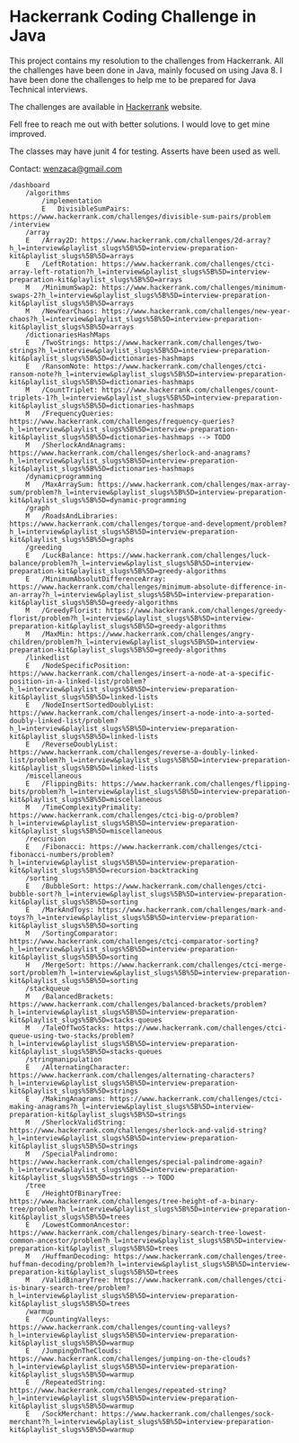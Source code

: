 # Hackerrank Coding Challenge in Java
This project contains my resolution to the challenges from Hackerrank. All the challenges have been done in Java, mainly focused on using Java 8. I have been done the challenges to help me to be prepared for Java Technical interviews.

The challenges are available in [Hackerrank](https://www.hackerrank.com/) website.

Fell free to reach me out with better solutions. I would love to get mine improved.

The classes may have junit 4 for testing. Asserts have been used as well.

Contact: wenzaca@gmail.com
    
    /dashboard
        /algorithms
            /implementation
            E   DivisibleSumPairs: https://www.hackerrank.com/challenges/divisible-sum-pairs/problem
    /interview
        /array
        E   /Array2D: https://www.hackerrank.com/challenges/2d-array?h_l=interview&playlist_slugs%5B%5D=interview-preparation-kit&playlist_slugs%5B%5D=arrays
        E   /LeftRotation: https://www.hackerrank.com/challenges/ctci-array-left-rotation?h_l=interview&playlist_slugs%5B%5D=interview-preparation-kit&playlist_slugs%5B%5D=arrays
        M   /MinimumSwap2: https://www.hackerrank.com/challenges/minimum-swaps-2?h_l=interview&playlist_slugs%5B%5D=interview-preparation-kit&playlist_slugs%5B%5D=arrays
        M   /NewYearChaos: https://www.hackerrank.com/challenges/new-year-chaos?h_l=interview&playlist_slugs%5B%5D=interview-preparation-kit&playlist_slugs%5B%5D=arrays
        /dictionariesHashMaps
        E   /TwoStrings: https://www.hackerrank.com/challenges/two-strings?h_l=interview&playlist_slugs%5B%5D=interview-preparation-kit&playlist_slugs%5B%5D=dictionaries-hashmaps
        E   /RansomNote: https://www.hackerrank.com/challenges/ctci-ransom-note?h_l=interview&playlist_slugs%5B%5D=interview-preparation-kit&playlist_slugs%5B%5D=dictionaries-hashmaps
        M   /CountTriplet: https://www.hackerrank.com/challenges/count-triplets-1?h_l=interview&playlist_slugs%5B%5D=interview-preparation-kit&playlist_slugs%5B%5D=dictionaries-hashmaps
        M   /FrequencyQueries: https://www.hackerrank.com/challenges/frequency-queries?h_l=interview&playlist_slugs%5B%5D=interview-preparation-kit&playlist_slugs%5B%5D=dictionaries-hashmaps --> TODO
        M   /SherlockAndAnagrams: https://www.hackerrank.com/challenges/sherlock-and-anagrams?h_l=interview&playlist_slugs%5B%5D=interview-preparation-kit&playlist_slugs%5B%5D=dictionaries-hashmaps        
        /dynamicprogramming
        M   /MaxArraySum: https://www.hackerrank.com/challenges/max-array-sum/problem?h_l=interview&playlist_slugs%5B%5D=interview-preparation-kit&playlist_slugs%5B%5D=dynamic-programming
        /graph
        M   /RoadsAndLibraries: https://www.hackerrank.com/challenges/torque-and-development/problem?h_l=interview&playlist_slugs%5B%5D=interview-preparation-kit&playlist_slugs%5B%5D=graphs
        /greeding  
        E   /LuckBalance: https://www.hackerrank.com/challenges/luck-balance/problem?h_l=interview&playlist_slugs%5B%5D=interview-preparation-kit&playlist_slugs%5B%5D=greedy-algorithms
        E   /MinimumAbsolutDifferenceArray: https://www.hackerrank.com/challenges/minimum-absolute-difference-in-an-array?h_l=interview&playlist_slugs%5B%5D=interview-preparation-kit&playlist_slugs%5B%5D=greedy-algorithms
        M   /GreedyFlorist: https://www.hackerrank.com/challenges/greedy-florist/problem?h_l=interview&playlist_slugs%5B%5D=interview-preparation-kit&playlist_slugs%5B%5D=greedy-algorithms
        M   /MaxMin: https://www.hackerrank.com/challenges/angry-children/problem?h_l=interview&playlist_slugs%5B%5D=interview-preparation-kit&playlist_slugs%5B%5D=greedy-algorithms
        /linkedlist
        E   /NodeSpecificPosition: https://www.hackerrank.com/challenges/insert-a-node-at-a-specific-position-in-a-linked-list/problem?h_l=interview&playlist_slugs%5B%5D=interview-preparation-kit&playlist_slugs%5B%5D=linked-lists
        E   /NodeInsertSortedDoublyList: https://www.hackerrank.com/challenges/insert-a-node-into-a-sorted-doubly-linked-list/problem?h_l=interview&playlist_slugs%5B%5D=interview-preparation-kit&playlist_slugs%5B%5D=linked-lists
        E   /ReverseDoublyList: https://www.hackerrank.com/challenges/reverse-a-doubly-linked-list/problem?h_l=interview&playlist_slugs%5B%5D=interview-preparation-kit&playlist_slugs%5B%5D=linked-lists
        /miscellaneous
        E   /FlippingBits: https://www.hackerrank.com/challenges/flipping-bits/problem?h_l=interview&playlist_slugs%5B%5D=interview-preparation-kit&playlist_slugs%5B%5D=miscellaneous
        M   /TimeComplexityPrimality: https://www.hackerrank.com/challenges/ctci-big-o/problem?h_l=interview&playlist_slugs%5B%5D=interview-preparation-kit&playlist_slugs%5B%5D=miscellaneous
        /recursion
        E   /Fibonacci: https://www.hackerrank.com/challenges/ctci-fibonacci-numbers/problem?h_l=interview&playlist_slugs%5B%5D=interview-preparation-kit&playlist_slugs%5B%5D=recursion-backtracking
        /sorting
        E   /BubbleSort: https://www.hackerrank.com/challenges/ctci-bubble-sort?h_l=interview&playlist_slugs%5B%5D=interview-preparation-kit&playlist_slugs%5B%5D=sorting
        E   /MarkAndToys: https://www.hackerrank.com/challenges/mark-and-toys?h_l=interview&playlist_slugs%5B%5D=interview-preparation-kit&playlist_slugs%5B%5D=sorting
        M   /SortingComparator: https://www.hackerrank.com/challenges/ctci-comparator-sorting?h_l=interview&playlist_slugs%5B%5D=interview-preparation-kit&playlist_slugs%5B%5D=sorting
        H   /MergeSort: https://www.hackerrank.com/challenges/ctci-merge-sort/problem?h_l=interview&playlist_slugs%5B%5D=interview-preparation-kit&playlist_slugs%5B%5D=sorting
        /stackqueue
        M   /BalancedBrackets: https://www.hackerrank.com/challenges/balanced-brackets/problem?h_l=interview&playlist_slugs%5B%5D=interview-preparation-kit&playlist_slugs%5B%5D=stacks-queues
        M   /TaleOfTwoStacks: https://www.hackerrank.com/challenges/ctci-queue-using-two-stacks/problem?h_l=interview&playlist_slugs%5B%5D=interview-preparation-kit&playlist_slugs%5B%5D=stacks-queues
        /stringmanipulation
        E   /AlternatingCharacter: https://www.hackerrank.com/challenges/alternating-characters?h_l=interview&playlist_slugs%5B%5D=interview-preparation-kit&playlist_slugs%5B%5D=strings
        E   /MakingAnagrams: https://www.hackerrank.com/challenges/ctci-making-anagrams?h_l=interview&playlist_slugs%5B%5D=interview-preparation-kit&playlist_slugs%5B%5D=strings
        M   /SherlockValidString: https://www.hackerrank.com/challenges/sherlock-and-valid-string?h_l=interview&playlist_slugs%5B%5D=interview-preparation-kit&playlist_slugs%5B%5D=strings
        M   /SpecialPalindromo: https://www.hackerrank.com/challenges/special-palindrome-again?h_l=interview&playlist_slugs%5B%5D=interview-preparation-kit&playlist_slugs%5B%5D=strings --> TODO
        /tree
        E   /HeightOfBinaryTree: https://www.hackerrank.com/challenges/tree-height-of-a-binary-tree/problem?h_l=interview&playlist_slugs%5B%5D=interview-preparation-kit&playlist_slugs%5B%5D=trees
        E   /LowestCommonAncestor: https://www.hackerrank.com/challenges/binary-search-tree-lowest-common-ancestor/problem?h_l=interview&playlist_slugs%5B%5D=interview-preparation-kit&playlist_slugs%5B%5D=trees
        M   /HuffmanDecoding: https://www.hackerrank.com/challenges/tree-huffman-decoding/problem?h_l=interview&playlist_slugs%5B%5D=interview-preparation-kit&playlist_slugs%5B%5D=trees
        M   /ValidBinaryTree: https://www.hackerrank.com/challenges/ctci-is-binary-search-tree/problem?h_l=interview&playlist_slugs%5B%5D=interview-preparation-kit&playlist_slugs%5B%5D=trees
        /warmup
        E   /CountingValleys: https://www.hackerrank.com/challenges/counting-valleys?h_l=interview&playlist_slugs%5B%5D=interview-preparation-kit&playlist_slugs%5B%5D=warmup
        E   /JumpingOnTheClouds: https://www.hackerrank.com/challenges/jumping-on-the-clouds?h_l=interview&playlist_slugs%5B%5D=interview-preparation-kit&playlist_slugs%5B%5D=warmup
        E   /RepeatedString: https://www.hackerrank.com/challenges/repeated-string?h_l=interview&playlist_slugs%5B%5D=interview-preparation-kit&playlist_slugs%5B%5D=warmup
        E   /SockMerchant: https://www.hackerrank.com/challenges/sock-merchant?h_l=interview&playlist_slugs%5B%5D=interview-preparation-kit&playlist_slugs%5B%5D=warmup